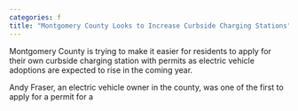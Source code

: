 ```yaml
---
categories: f
title: "Montgomery County Looks to Increase Curbside Charging Stations"
---
```


Montgomery County is trying to make it easier for residents to apply for their own curbside charging station with permits as electric vehicle adoptions are expected to rise in the coming year. 



Andy Fraser, an electric vehicle owner in the county, was one of the first to apply for a permit for a
